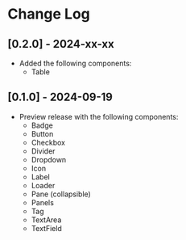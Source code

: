 # Change Log

## [0.2.0] - 2024-xx-xx

- Added the following components:
  - Table

## [0.1.0] - 2024-09-19

- Preview release with the following components:
  - Badge
  - Button
  - Checkbox
  - Divider
  - Dropdown
  - Icon
  - Label
  - Loader
  - Pane (collapsible)
  - Panels
  - Tag
  - TextArea
  - TextField

